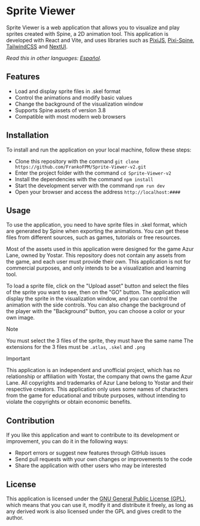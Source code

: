 # Sprite Viewer

Sprite Viewer is a web application that allows you to visualize and play sprites created with Spine, a 2D animation tool. This application is developed with React and Vite, and uses libraries such as [PixiJS](https://github.com/pixijs/pixijs), [Pixi-Spine](https://github.com/pixijs/spine), [TailwindCSS](https://tailwindcss.com/) and [NextUI](https://nextui.org/docs/guide/introduction).

_Read this in other languages: [Español](README.es.md)._

## Features

- Load and display sprite files in .skel format
- Control the animations and modify basic values
- Change the background of the visualization window
- Supports Spine assets of version 3.8
- Compatible with most modern web browsers

## Installation

To install and run the application on your local machine, follow these steps:

- Clone this repository with the command `git clone https://github.com/FrankoFPM/Sprite-Viewer-v2.git`
- Enter the project folder with the command `cd Sprite-Viewer-v2`
- Install the dependencies with the command `npm install`
- Start the development server with the command `npm run dev`
- Open your browser and access the address `http://localhost:####`

## Usage

To use the application, you need to have sprite files in .skel format, which are generated by Spine when exporting the animations. You can get these files from different sources, such as games, tutorials or free resources.

Most of the assets used in this application were designed for the game Azur Lane, owned by Yostar. This repository does not contain any assets from the game, and each user must provide their own. This application is not for commercial purposes, and only intends to be a visualization and learning tool.

To load a sprite file, click on the "Upload asset" button and select the files of the sprite you want to see, then on the "GO" button. The application will display the sprite in the visualization window, and you can control the animation with the side controls. You can also change the background of the player with the "Background" button, you can choose a color or your own image.

> [!NOTE]
> You must select the 3 files of the sprite, they must have the same name
> The extensions for the 3 files must be `.atlas`, `.skel` and `.png`

> [!IMPORTANT]
> This application is an independent and unofficial project, which has
> no relationship or affiliation with Yostar, the company that owns the game Azur Lane.
> All copyrights and trademarks of Azur Lane belong to Yostar and their
> respective creators. This application only uses some names of characters from the game
> for educational and tribute purposes, without intending to violate the copyrights or
> obtain economic benefits.

## Contribution

If you like this application and want to contribute to its development or improvement, you can do it in the following ways:

- Report errors or suggest new features through GitHub issues
- Send pull requests with your own changes or improvements to the code
- Share the application with other users who may be interested

## License

This application is licensed under the [GNU General Public License (GPL)](LICENSE), which means that you can use it, modify it and distribute it freely, as long as any derived work is also licensed under the GPL and gives credit to the author.
